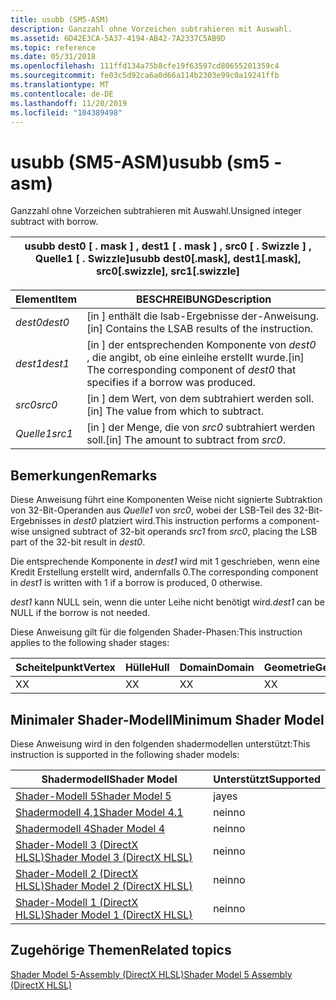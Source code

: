```yaml
---
title: usubb (SM5-ASM)
description: Ganzzahl ohne Vorzeichen subtrahieren mit Auswahl.
ms.assetid: 6D42E3CA-5A37-4194-AB42-7A2337C5AB9D
ms.topic: reference
ms.date: 05/31/2018
ms.openlocfilehash: 111ffd134a75b8cfe19f63597cd80655201359c4
ms.sourcegitcommit: fe03c5d92ca6a0d66a114b2303e99c0a19241ffb
ms.translationtype: MT
ms.contentlocale: de-DE
ms.lasthandoff: 11/20/2019
ms.locfileid: "104389498"
---
```

# <a name="usubb-sm5---asm"></a><span data-ttu-id="6e08f-103">usubb (SM5-ASM)</span><span class="sxs-lookup"><span data-stu-id="6e08f-103">usubb (sm5 - asm)</span></span>

<span data-ttu-id="6e08f-104">Ganzzahl ohne Vorzeichen subtrahieren mit Auswahl.</span><span class="sxs-lookup"><span data-stu-id="6e08f-104">Unsigned integer subtract with borrow.</span></span>



| <span data-ttu-id="6e08f-105">usubb dest0 \[ . mask \] , dest1 \[ . mask \] , src0 \[ . Swizzle \] , Quelle1 \[ . Swizzle\]</span><span class="sxs-lookup"><span data-stu-id="6e08f-105">usubb dest0\[.mask\], dest1\[.mask\], src0\[.swizzle\], src1\[.swizzle\]</span></span> |
|--------------------------------------------------------------------------|



 



| <span data-ttu-id="6e08f-106">Element</span><span class="sxs-lookup"><span data-stu-id="6e08f-106">Item</span></span>                                                               | <span data-ttu-id="6e08f-107">BESCHREIBUNG</span><span class="sxs-lookup"><span data-stu-id="6e08f-107">Description</span></span>                                                                                       |
|--------------------------------------------------------------------|---------------------------------------------------------------------------------------------------|
| <span data-ttu-id="6e08f-108"><span id="dest0"></span><span id="DEST0"></span>*dest0*</span><span class="sxs-lookup"><span data-stu-id="6e08f-108"><span id="dest0"></span><span id="DEST0"></span>*dest0*</span></span><br/> | <span data-ttu-id="6e08f-109">\[in \] enthält die lsab-Ergebnisse der-Anweisung.</span><span class="sxs-lookup"><span data-stu-id="6e08f-109">\[in\] Contains the LSAB results of the instruction.</span></span><br/>                                   |
| <span data-ttu-id="6e08f-110"><span id="dest1"></span><span id="DEST1"></span>*dest1*</span><span class="sxs-lookup"><span data-stu-id="6e08f-110"><span id="dest1"></span><span id="DEST1"></span>*dest1*</span></span><br/> | <span data-ttu-id="6e08f-111">\[in \] der entsprechenden Komponente von *dest0* , die angibt, ob eine einleihe erstellt wurde.</span><span class="sxs-lookup"><span data-stu-id="6e08f-111">\[in\] The corresponding component of *dest0* that specifies if a borrow was produced.</span></span><br/> |
| <span data-ttu-id="6e08f-112"><span id="src0"></span><span id="SRC0"></span>*src0*</span><span class="sxs-lookup"><span data-stu-id="6e08f-112"><span id="src0"></span><span id="SRC0"></span>*src0*</span></span><br/>    | <span data-ttu-id="6e08f-113">\[in \] dem Wert, von dem subtrahiert werden soll.</span><span class="sxs-lookup"><span data-stu-id="6e08f-113">\[in\] The value from which to subtract.</span></span><br/>                                               |
| <span data-ttu-id="6e08f-114"><span id="src1"></span><span id="SRC1"></span>*Quelle1*</span><span class="sxs-lookup"><span data-stu-id="6e08f-114"><span id="src1"></span><span id="SRC1"></span>*src1*</span></span><br/>    | <span data-ttu-id="6e08f-115">\[in \] der Menge, die von *src0* subtrahiert werden soll.</span><span class="sxs-lookup"><span data-stu-id="6e08f-115">\[in\] The amount to subtract from *src0*.</span></span><br/>                                             |



 

## <a name="remarks"></a><span data-ttu-id="6e08f-116">Bemerkungen</span><span class="sxs-lookup"><span data-stu-id="6e08f-116">Remarks</span></span>

<span data-ttu-id="6e08f-117">Diese Anweisung führt eine Komponenten Weise nicht signierte Subtraktion von 32-Bit-Operanden aus *Quelle1* von *src0*, wobei der LSB-Teil des 32-Bit-Ergebnisses in *dest0* platziert wird.</span><span class="sxs-lookup"><span data-stu-id="6e08f-117">This instruction performs a component-wise unsigned subtract of 32-bit operands *src1* from *src0*, placing the LSB part of the 32-bit result in *dest0*.</span></span>

<span data-ttu-id="6e08f-118">Die entsprechende Komponente in *dest1* wird mit 1 geschrieben, wenn eine Kredit Erstellung erstellt wird, andernfalls 0.</span><span class="sxs-lookup"><span data-stu-id="6e08f-118">The corresponding component in *dest1* is written with 1 if a borrow is produced, 0 otherwise.</span></span>

<span data-ttu-id="6e08f-119">*dest1* kann NULL sein, wenn die unter Leihe nicht benötigt wird.</span><span class="sxs-lookup"><span data-stu-id="6e08f-119">*dest1* can be NULL if the borrow is not needed.</span></span>

<span data-ttu-id="6e08f-120">Diese Anweisung gilt für die folgenden Shader-Phasen:</span><span class="sxs-lookup"><span data-stu-id="6e08f-120">This instruction applies to the following shader stages:</span></span>



| <span data-ttu-id="6e08f-121">Scheitelpunkt</span><span class="sxs-lookup"><span data-stu-id="6e08f-121">Vertex</span></span> | <span data-ttu-id="6e08f-122">Hülle</span><span class="sxs-lookup"><span data-stu-id="6e08f-122">Hull</span></span> | <span data-ttu-id="6e08f-123">Domain</span><span class="sxs-lookup"><span data-stu-id="6e08f-123">Domain</span></span> | <span data-ttu-id="6e08f-124">Geometrie</span><span class="sxs-lookup"><span data-stu-id="6e08f-124">Geometry</span></span> | <span data-ttu-id="6e08f-125">Pixel</span><span class="sxs-lookup"><span data-stu-id="6e08f-125">Pixel</span></span> | <span data-ttu-id="6e08f-126">Compute</span><span class="sxs-lookup"><span data-stu-id="6e08f-126">Compute</span></span> |
|--------|------|--------|----------|-------|---------|
| <span data-ttu-id="6e08f-127">X</span><span class="sxs-lookup"><span data-stu-id="6e08f-127">X</span></span>      | <span data-ttu-id="6e08f-128">X</span><span class="sxs-lookup"><span data-stu-id="6e08f-128">X</span></span>    | <span data-ttu-id="6e08f-129">X</span><span class="sxs-lookup"><span data-stu-id="6e08f-129">X</span></span>      | <span data-ttu-id="6e08f-130">X</span><span class="sxs-lookup"><span data-stu-id="6e08f-130">X</span></span>        | <span data-ttu-id="6e08f-131">X</span><span class="sxs-lookup"><span data-stu-id="6e08f-131">X</span></span>     | <span data-ttu-id="6e08f-132">X</span><span class="sxs-lookup"><span data-stu-id="6e08f-132">X</span></span>       |



 

## <a name="minimum-shader-model"></a><span data-ttu-id="6e08f-133">Minimaler Shader-Modell</span><span class="sxs-lookup"><span data-stu-id="6e08f-133">Minimum Shader Model</span></span>

<span data-ttu-id="6e08f-134">Diese Anweisung wird in den folgenden shadermodellen unterstützt:</span><span class="sxs-lookup"><span data-stu-id="6e08f-134">This instruction is supported in the following shader models:</span></span>



| <span data-ttu-id="6e08f-135">Shadermodell</span><span class="sxs-lookup"><span data-stu-id="6e08f-135">Shader Model</span></span>                                              | <span data-ttu-id="6e08f-136">Unterstützt</span><span class="sxs-lookup"><span data-stu-id="6e08f-136">Supported</span></span> |
|-----------------------------------------------------------|-----------|
| [<span data-ttu-id="6e08f-137">Shader-Modell 5</span><span class="sxs-lookup"><span data-stu-id="6e08f-137">Shader Model 5</span></span>](d3d11-graphics-reference-sm5.md)        | <span data-ttu-id="6e08f-138">ja</span><span class="sxs-lookup"><span data-stu-id="6e08f-138">yes</span></span>       |
| [<span data-ttu-id="6e08f-139">Shadermodell 4,1</span><span class="sxs-lookup"><span data-stu-id="6e08f-139">Shader Model 4.1</span></span>](dx-graphics-hlsl-sm4.md)              | <span data-ttu-id="6e08f-140">nein</span><span class="sxs-lookup"><span data-stu-id="6e08f-140">no</span></span>        |
| [<span data-ttu-id="6e08f-141">Shadermodell 4</span><span class="sxs-lookup"><span data-stu-id="6e08f-141">Shader Model 4</span></span>](dx-graphics-hlsl-sm4.md)                | <span data-ttu-id="6e08f-142">nein</span><span class="sxs-lookup"><span data-stu-id="6e08f-142">no</span></span>        |
| [<span data-ttu-id="6e08f-143">Shader-Modell 3 (DirectX HLSL)</span><span class="sxs-lookup"><span data-stu-id="6e08f-143">Shader Model 3 (DirectX HLSL)</span></span>](dx-graphics-hlsl-sm3.md) | <span data-ttu-id="6e08f-144">nein</span><span class="sxs-lookup"><span data-stu-id="6e08f-144">no</span></span>        |
| [<span data-ttu-id="6e08f-145">Shader-Modell 2 (DirectX HLSL)</span><span class="sxs-lookup"><span data-stu-id="6e08f-145">Shader Model 2 (DirectX HLSL)</span></span>](dx-graphics-hlsl-sm2.md) | <span data-ttu-id="6e08f-146">nein</span><span class="sxs-lookup"><span data-stu-id="6e08f-146">no</span></span>        |
| [<span data-ttu-id="6e08f-147">Shader-Modell 1 (DirectX HLSL)</span><span class="sxs-lookup"><span data-stu-id="6e08f-147">Shader Model 1 (DirectX HLSL)</span></span>](dx-graphics-hlsl-sm1.md) | <span data-ttu-id="6e08f-148">nein</span><span class="sxs-lookup"><span data-stu-id="6e08f-148">no</span></span>        |



 

## <a name="related-topics"></a><span data-ttu-id="6e08f-149">Zugehörige Themen</span><span class="sxs-lookup"><span data-stu-id="6e08f-149">Related topics</span></span>

<dl> <dt>

[<span data-ttu-id="6e08f-150">Shader Model 5-Assembly (DirectX HLSL)</span><span class="sxs-lookup"><span data-stu-id="6e08f-150">Shader Model 5 Assembly (DirectX HLSL)</span></span>](shader-model-5-assembly--directx-hlsl-.md)
</dt> </dl>

 

 





